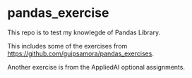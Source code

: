 # pandas_exercise
This repo is to test my knowlegde of Pandas Library.

This includes some of the exercises from https://github.com/guipsamora/pandas_exercises.

Another exercise is from the AppliedAI optional assignments.
